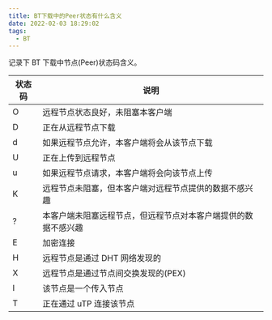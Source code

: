 ```yaml
---
title: BT下载中的Peer状态有什么含义
date: 2022-02-03 18:29:02
tags:
  - BT
---
```


记录下 BT 下载中节点(Peer)状态码含义。

<!--more-->

| 状态码 | 说明                                                           |
| ------ | -------------------------------------------------------------- |
| O      | 远程节点状态良好，未阻塞本客户端                               |
| D      | 正在从远程节点下载                                             |
| d      | 如果远程节点允许，本客户端将会从该节点下载                     |
| U      | 正在上传到远程节点                                             |
| u      | 如果远程节点请求，本客户端将会向该节点上传                     |
| K      | 远程节点未阻塞，但本客户端对远程节点提供的数据不感兴趣         |
| ?      | 本客户端未阻塞远程节点，但远程节点对本客户端提供的数据不感兴趣 |
| E      | 加密连接                                                       |
| H      | 远程节点是通过 DHT 网络发现的                                  |
| X      | 远程节点是通过节点间交换发现的(PEX)                            |
| I      | 该节点是一个传入节点                                           |
| T      | 正在通过 uTP 连接该节点                                        |
